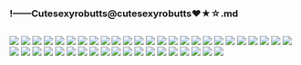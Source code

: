 ### !——Cutesexyrobutts@cutesexyrobutts❤★☆.md
![]()

![](https://pbs.twimg.com/media/EB9qvWSWkAIkHvb?format=jpg&name=large)
![](https://pbs.twimg.com/media/EBuWC4zWkAAax3d?format=jpg&name=large)
![](https://pbs.twimg.com/media/EBeskVpXsAIQPvR?format=jpg&name=large)
![](https://pbs.twimg.com/media/EBZpssCX4AE4t2P?format=jpg&name=large)
![](https://pbs.twimg.com/media/EBE1F23XYAAIW7_?format=jpg&name=large)
![](https://pbs.twimg.com/media/EBE09QcXkAA_Q0F?format=jpg&name=large)
![](https://pbs.twimg.com/media/EArcO-XU4AIGLfA?format=jpg&name=large)
![](https://pbs.twimg.com/media/EAgoBsnX4AAPy5S?format=jpg&name=large)
![](https://pbs.twimg.com/media/D_85KYWX4AA6ctz?format=jpg&name=large)
![](https://pbs.twimg.com/media/D_YyghUXsAABa6H?format=jpg&name=large)
![](https://pbs.twimg.com/media/D_TXQ9bXkAEHKXi?format=jpg&name=large)
![](https://pbs.twimg.com/media/D-0uL5KWsAEjL8h?format=jpg&name=large)
![](https://pbs.twimg.com/media/D-qm_I_XUAEobSD?format=jpg&name=large)
![](https://pbs.twimg.com/media/D-qm_mnWkAMA1wT?format=jpg&name=large)
![](https://pbs.twimg.com/media/D-gIUeLWwAIDd8V?format=jpg&name=large)
![](https://pbs.twimg.com/media/D-V7iQ1XUAAL5MK?format=jpg&name=large)
![](https://pbs.twimg.com/media/D-Qj_YyW4AASHiz?format=jpg&name=large)
![](https://pbs.twimg.com/media/D9S2jdmX4AEFEZ_?format=jpg&name=large)
![](https://pbs.twimg.com/media/D9DqZXBX4AAKIg8?format=jpg&name=large)
![](https://pbs.twimg.com/media/D8kkXc8W4AAU8ZF?format=jpg&name=large)
![](https://pbs.twimg.com/media/D72VHSnXUAEpZSQ?format=jpg&name=large)
![](https://pbs.twimg.com/media/D69pvEGXkAAma3Q?format=jpg&name=large)
![](https://pbs.twimg.com/media/D6t8hdsXYAAwWyx?format=jpg&name=large)
![](https://pbs.twimg.com/media/D6kD2mPXkAA0G0z?format=jpg&name=large)
![](https://pbs.twimg.com/media/D6ExZa-W4AI_e_s?format=jpg&name=large)
![](https://pbs.twimg.com/media/D5wGXbdW0AE077g?format=jpg&name=large)
![](https://pbs.twimg.com/media/D5ROYYeX4AUnP--?format=jpg&name=large)
![](https://pbs.twimg.com/media/D4EKvLOW0AQ9WV7?format=jpg&name=large)
![](https://pbs.twimg.com/media/D3LZzooW4AYUiIB?format=jpg&name=large)
![](https://pbs.twimg.com/media/D28Qs6EWkAA4jWt?format=jpg&name=large)
![](https://pbs.twimg.com/media/D2dOBUYWkAE45Fm?format=jpg&name=large)
![](https://pbs.twimg.com/media/D1vD-A5WsAAJjR0?format=jpg&name=large)
![](https://pbs.twimg.com/media/D1AofbAXQAAfDtJ?format=jpg&name=large)
![](https://pbs.twimg.com/media/D0xTpgnXQAcjuUd?format=jpg&name=large)
![](https://pbs.twimg.com/media/Dze4SoKX4AAeIRm?format=jpg&name=large)
![](https://pbs.twimg.com/media/Dze4IbkXQAYZTew?format=jpg&name=large)
![](https://pbs.twimg.com/media/DzPZTltWwAE9swZ?format=jpg&name=large)
![](https://pbs.twimg.com/media/Dyg0xTdWkAAB24P?format=jpg&name=large)
![](https://pbs.twimg.com/media/Dx82Rr5WsAA5Wd7?format=jpg&name=large)
![](https://pbs.twimg.com/media/Dxtbp1yWoAACWZ9?format=jpg&name=large)
![](https://pbs.twimg.com/media/DxEKCIeU8AYpkWQ?format=jpg&name=large)
![](https://pbs.twimg.com/media/Dt7bEaYXgAATjks?format=jpg&name=large)
![](https://pbs.twimg.com/media/DthrI7OU8AAyUmA?format=jpg&name=large)
![](https://pbs.twimg.com/media/Dtm95eyX4AABoFN?format=jpg&name=large)
